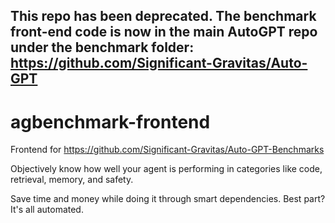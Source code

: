 ## This repo has been deprecated. The benchmark front-end code is now in the main AutoGPT repo under the benchmark folder: https://github.com/Significant-Gravitas/Auto-GPT

# agbenchmark-frontend

Frontend for https://github.com/Significant-Gravitas/Auto-GPT-Benchmarks

Objectively know how well your agent is performing in categories like code, retrieval, memory, and safety.

Save time and money while doing it through smart dependencies. Best part? It's all automated.
